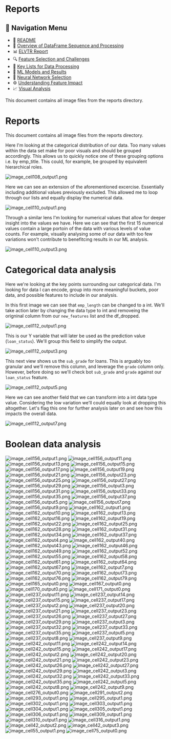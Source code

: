 # Reports

## 🔗 Navigation Menu

- 📘 [README](https://github.com/Wattysaid/dsif-git-main-project/blob/main/README.md)
- 📄 [Overview of DataFrame Sequence and Processing](https://github.com/Wattysaid/dsif-git-main-project/blob/main/DataFrame_Sequence_and_Processing_Overview.md)
- 📊 [ELVTR Report](https://github.com/Wattysaid/dsif-git-main-project/blob/main/ELVTR_report.md)
- 🔍 [Feature Selection and Challenges](https://github.com/Wattysaid/dsif-git-main-project/blob/main/Feature_selection_and_challenges.md)
- 📑 [Key Lists for Data Processing](https://github.com/Wattysaid/dsif-git-main-project/blob/main/Key_Lists_for_Data_Processing.md)
- 🤖 [ML Models and Results](https://github.com/Wattysaid/dsif-git-main-project/blob/main/ML_models_and_results.md)
- 🧠 [Neural Network Selection](https://github.com/Wattysaid/dsif-git-main-project/blob/main/Neural_Network_selection.md)
- ⚙️ [Understanding Feature Impact](https://github.com/Wattysaid/dsif-git-main-project/blob/main/Understanding_feature_impact.md)
- 📈 [Visual Analysis](https://github.com/Wattysaid/dsif-git-main-project/blob/main/Visual_Analysis.md)

This document contains all image files from the reports directory.

# Reports

This document contains all image files from the reports directory.

Here I'm looking at the categorical distribution of our data. Too many values within the data set make for poor visuals and should be grouped accordingly. This allows us to quickly notice one of these grouping options i.e. by emp_title. This could, for example, be grouped by equivalent hierarchical roles.

![image_cell108_output1.png](https://raw.githubusercontent.com/Wattysaid/dsif-git-main-project/main/elvtr_main_project/reports/image_cell108_output1.png)

Here we can see an extension of the aforementioned excercise. Essentially including additional values previously excluded. This allowed me to loop through our lists and equally display the numerical data.

![image_cell110_output1.png](https://raw.githubusercontent.com/Wattysaid/dsif-git-main-project/main/elvtr_main_project/reports/image_cell110_output1.png)

Through a similar lens I'm looking for numerical values that allow for deeper insight into the values we have. Here we can see that the first 15 numerical values contain a large portoin of the data with various levels of value counts. For example, visually analysing some of our data with too few variations won't contribute to benefitcing results in our ML analysis.

![image_cell110_output3.png](https://raw.githubusercontent.com/Wattysaid/dsif-git-main-project/main/elvtr_main_project/reports/image_cell110_output3.png)

# Categorical data analysis

Here we're looking at the key points surrounding our categorical data. I'm looking for data I can encode, group into more meaningful buckets, poor data, and possible features to include in our analysis.

In this first image we can see that `emp_length` can be changed to a int. We'll take action later by changing the data type to int and removeing the origninal column from our `new_features` list and the df_dropped.

![image_cell112_output1.png](https://raw.githubusercontent.com/Wattysaid/dsif-git-main-project/main/elvtr_main_project/reports/image_cell112_output1.png)

This is our Y variable that will later be used as the prediction value (`loan_status`). We'll group this field to simplify the output.

![image_cell112_output3.png](https://raw.githubusercontent.com/Wattysaid/dsif-git-main-project/main/elvtr_main_project/reports/image_cell112_output3.png)

This next view shows us the `sub_grade` for loans. This is arguably too granular and we'll remove this column, and leverage the `grade` column only. However, before doing so we'll check bot `sub_grade` and `grade` against our `loan_status` feature.

![image_cell112_output5.png](https://raw.githubusercontent.com/Wattysaid/dsif-git-main-project/main/elvtr_main_project/reports/image_cell112_output5.png)

Here we can see another field that we can transform into a int data type value. Considering the low variation we'll could equally look at dropping this altogether. Let's flag this one for further analysis later on and see how this impacts the overall data.

![image_cell112_output7.png](https://raw.githubusercontent.com/Wattysaid/dsif-git-main-project/main/elvtr_main_project/reports/image_cell112_output7.png)

# Boolean data analysis

![image_cell156_output1.png](https://raw.githubusercontent.com/Wattysaid/dsif-git-main-project/main/elvtr_main_project/reports/image_cell156_output1.png)
![image_cell156_output11.png](https://raw.githubusercontent.com/Wattysaid/dsif-git-main-project/main/elvtr_main_project/reports/image_cell156_output11.png)
![image_cell156_output13.png](https://raw.githubusercontent.com/Wattysaid/dsif-git-main-project/main/elvtr_main_project/reports/image_cell156_output13.png)
![image_cell156_output15.png](https://raw.githubusercontent.com/Wattysaid/dsif-git-main-project/main/elvtr_main_project/reports/image_cell156_output15.png)
![image_cell156_output17.png](https://raw.githubusercontent.com/Wattysaid/dsif-git-main-project/main/elvtr_main_project/reports/image_cell156_output17.png)
![image_cell156_output19.png](https://raw.githubusercontent.com/Wattysaid/dsif-git-main-project/main/elvtr_main_project/reports/image_cell156_output19.png)
![image_cell156_output21.png](https://raw.githubusercontent.com/Wattysaid/dsif-git-main-project/main/elvtr_main_project/reports/image_cell156_output21.png)
![image_cell156_output23.png](https://raw.githubusercontent.com/Wattysaid/dsif-git-main-project/main/elvtr_main_project/reports/image_cell156_output23.png)
![image_cell156_output25.png](https://raw.githubusercontent.com/Wattysaid/dsif-git-main-project/main/elvtr_main_project/reports/image_cell156_output25.png)
![image_cell156_output27.png](https://raw.githubusercontent.com/Wattysaid/dsif-git-main-project/main/elvtr_main_project/reports/image_cell156_output27.png)
![image_cell156_output29.png](https://raw.githubusercontent.com/Wattysaid/dsif-git-main-project/main/elvtr_main_project/reports/image_cell156_output29.png)
![image_cell156_output3.png](https://raw.githubusercontent.com/Wattysaid/dsif-git-main-project/main/elvtr_main_project/reports/image_cell156_output3.png)
![image_cell156_output31.png](https://raw.githubusercontent.com/Wattysaid/dsif-git-main-project/main/elvtr_main_project/reports/image_cell156_output31.png)
![image_cell156_output33.png](https://raw.githubusercontent.com/Wattysaid/dsif-git-main-project/main/elvtr_main_project/reports/image_cell156_output33.png)
![image_cell156_output35.png](https://raw.githubusercontent.com/Wattysaid/dsif-git-main-project/main/elvtr_main_project/reports/image_cell156_output35.png)
![image_cell156_output37.png](https://raw.githubusercontent.com/Wattysaid/dsif-git-main-project/main/elvtr_main_project/reports/image_cell156_output37.png)
![image_cell156_output5.png](https://raw.githubusercontent.com/Wattysaid/dsif-git-main-project/main/elvtr_main_project/reports/image_cell156_output5.png)
![image_cell156_output7.png](https://raw.githubusercontent.com/Wattysaid/dsif-git-main-project/main/elvtr_main_project/reports/image_cell156_output7.png)
![image_cell156_output9.png](https://raw.githubusercontent.com/Wattysaid/dsif-git-main-project/main/elvtr_main_project/reports/image_cell156_output9.png)
![image_cell162_output1.png](https://raw.githubusercontent.com/Wattysaid/dsif-git-main-project/main/elvtr_main_project/reports/image_cell162_output1.png)
![image_cell162_output10.png](https://raw.githubusercontent.com/Wattysaid/dsif-git-main-project/main/elvtr_main_project/reports/image_cell162_output10.png)
![image_cell162_output13.png](https://raw.githubusercontent.com/Wattysaid/dsif-git-main-project/main/elvtr_main_project/reports/image_cell162_output13.png)
![image_cell162_output16.png](https://raw.githubusercontent.com/Wattysaid/dsif-git-main-project/main/elvtr_main_project/reports/image_cell162_output16.png)
![image_cell162_output19.png](https://raw.githubusercontent.com/Wattysaid/dsif-git-main-project/main/elvtr_main_project/reports/image_cell162_output19.png)
![image_cell162_output22.png](https://raw.githubusercontent.com/Wattysaid/dsif-git-main-project/main/elvtr_main_project/reports/image_cell162_output22.png)
![image_cell162_output25.png](https://raw.githubusercontent.com/Wattysaid/dsif-git-main-project/main/elvtr_main_project/reports/image_cell162_output25.png)
![image_cell162_output28.png](https://raw.githubusercontent.com/Wattysaid/dsif-git-main-project/main/elvtr_main_project/reports/image_cell162_output28.png)
![image_cell162_output31.png](https://raw.githubusercontent.com/Wattysaid/dsif-git-main-project/main/elvtr_main_project/reports/image_cell162_output31.png)
![image_cell162_output34.png](https://raw.githubusercontent.com/Wattysaid/dsif-git-main-project/main/elvtr_main_project/reports/image_cell162_output34.png)
![image_cell162_output37.png](https://raw.githubusercontent.com/Wattysaid/dsif-git-main-project/main/elvtr_main_project/reports/image_cell162_output37.png)
![image_cell162_output4.png](https://raw.githubusercontent.com/Wattysaid/dsif-git-main-project/main/elvtr_main_project/reports/image_cell162_output4.png)
![image_cell162_output40.png](https://raw.githubusercontent.com/Wattysaid/dsif-git-main-project/main/elvtr_main_project/reports/image_cell162_output40.png)
![image_cell162_output43.png](https://raw.githubusercontent.com/Wattysaid/dsif-git-main-project/main/elvtr_main_project/reports/image_cell162_output43.png)
![image_cell162_output46.png](https://raw.githubusercontent.com/Wattysaid/dsif-git-main-project/main/elvtr_main_project/reports/image_cell162_output46.png)
![image_cell162_output49.png](https://raw.githubusercontent.com/Wattysaid/dsif-git-main-project/main/elvtr_main_project/reports/image_cell162_output49.png)
![image_cell162_output52.png](https://raw.githubusercontent.com/Wattysaid/dsif-git-main-project/main/elvtr_main_project/reports/image_cell162_output52.png)
![image_cell162_output55.png](https://raw.githubusercontent.com/Wattysaid/dsif-git-main-project/main/elvtr_main_project/reports/image_cell162_output55.png)
![image_cell162_output58.png](https://raw.githubusercontent.com/Wattysaid/dsif-git-main-project/main/elvtr_main_project/reports/image_cell162_output58.png)
![image_cell162_output61.png](https://raw.githubusercontent.com/Wattysaid/dsif-git-main-project/main/elvtr_main_project/reports/image_cell162_output61.png)
![image_cell162_output64.png](https://raw.githubusercontent.com/Wattysaid/dsif-git-main-project/main/elvtr_main_project/reports/image_cell162_output64.png)
![image_cell162_output67.png](https://raw.githubusercontent.com/Wattysaid/dsif-git-main-project/main/elvtr_main_project/reports/image_cell162_output67.png)
![image_cell162_output7.png](https://raw.githubusercontent.com/Wattysaid/dsif-git-main-project/main/elvtr_main_project/reports/image_cell162_output7.png)
![image_cell162_output70.png](https://raw.githubusercontent.com/Wattysaid/dsif-git-main-project/main/elvtr_main_project/reports/image_cell162_output70.png)
![image_cell162_output73.png](https://raw.githubusercontent.com/Wattysaid/dsif-git-main-project/main/elvtr_main_project/reports/image_cell162_output73.png)
![image_cell162_output76.png](https://raw.githubusercontent.com/Wattysaid/dsif-git-main-project/main/elvtr_main_project/reports/image_cell162_output76.png)
![image_cell162_output79.png](https://raw.githubusercontent.com/Wattysaid/dsif-git-main-project/main/elvtr_main_project/reports/image_cell162_output79.png)
![image_cell165_output0.png](https://raw.githubusercontent.com/Wattysaid/dsif-git-main-project/main/elvtr_main_project/reports/image_cell165_output0.png)
![image_cell167_output0.png](https://raw.githubusercontent.com/Wattysaid/dsif-git-main-project/main/elvtr_main_project/reports/image_cell167_output0.png)
![image_cell170_output0.png](https://raw.githubusercontent.com/Wattysaid/dsif-git-main-project/main/elvtr_main_project/reports/image_cell170_output0.png)
![image_cell171_output0.png](https://raw.githubusercontent.com/Wattysaid/dsif-git-main-project/main/elvtr_main_project/reports/image_cell171_output0.png)
![image_cell237_output11.png](https://raw.githubusercontent.com/Wattysaid/dsif-git-main-project/main/elvtr_main_project/reports/image_cell237_output11.png)
![image_cell237_output14.png](https://raw.githubusercontent.com/Wattysaid/dsif-git-main-project/main/elvtr_main_project/reports/image_cell237_output14.png)
![image_cell237_output15.png](https://raw.githubusercontent.com/Wattysaid/dsif-git-main-project/main/elvtr_main_project/reports/image_cell237_output15.png)
![image_cell237_output17.png](https://raw.githubusercontent.com/Wattysaid/dsif-git-main-project/main/elvtr_main_project/reports/image_cell237_output17.png)
![image_cell237_output2.png](https://raw.githubusercontent.com/Wattysaid/dsif-git-main-project/main/elvtr_main_project/reports/image_cell237_output2.png)
![image_cell237_output20.png](https://raw.githubusercontent.com/Wattysaid/dsif-git-main-project/main/elvtr_main_project/reports/image_cell237_output20.png)
![image_cell237_output21.png](https://raw.githubusercontent.com/Wattysaid/dsif-git-main-project/main/elvtr_main_project/reports/image_cell237_output21.png)
![image_cell237_output23.png](https://raw.githubusercontent.com/Wattysaid/dsif-git-main-project/main/elvtr_main_project/reports/image_cell237_output23.png)
![image_cell237_output26.png](https://raw.githubusercontent.com/Wattysaid/dsif-git-main-project/main/elvtr_main_project/reports/image_cell237_output26.png)
![image_cell237_output27.png](https://raw.githubusercontent.com/Wattysaid/dsif-git-main-project/main/elvtr_main_project/reports/image_cell237_output27.png)
![image_cell237_output29.png](https://raw.githubusercontent.com/Wattysaid/dsif-git-main-project/main/elvtr_main_project/reports/image_cell237_output29.png)
![image_cell237_output3.png](https://raw.githubusercontent.com/Wattysaid/dsif-git-main-project/main/elvtr_main_project/reports/image_cell237_output3.png)
![image_cell237_output32.png](https://raw.githubusercontent.com/Wattysaid/dsif-git-main-project/main/elvtr_main_project/reports/image_cell237_output32.png)
![image_cell237_output33.png](https://raw.githubusercontent.com/Wattysaid/dsif-git-main-project/main/elvtr_main_project/reports/image_cell237_output33.png)
![image_cell237_output35.png](https://raw.githubusercontent.com/Wattysaid/dsif-git-main-project/main/elvtr_main_project/reports/image_cell237_output35.png)
![image_cell237_output5.png](https://raw.githubusercontent.com/Wattysaid/dsif-git-main-project/main/elvtr_main_project/reports/image_cell237_output5.png)
![image_cell237_output8.png](https://raw.githubusercontent.com/Wattysaid/dsif-git-main-project/main/elvtr_main_project/reports/image_cell237_output8.png)
![image_cell237_output9.png](https://raw.githubusercontent.com/Wattysaid/dsif-git-main-project/main/elvtr_main_project/reports/image_cell237_output9.png)
![image_cell242_output11.png](https://raw.githubusercontent.com/Wattysaid/dsif-git-main-project/main/elvtr_main_project/reports/image_cell242_output11.png)
![image_cell242_output14.png](https://raw.githubusercontent.com/Wattysaid/dsif-git-main-project/main/elvtr_main_project/reports/image_cell242_output14.png)
![image_cell242_output15.png](https://raw.githubusercontent.com/Wattysaid/dsif-git-main-project/main/elvtr_main_project/reports/image_cell242_output15.png)
![image_cell242_output17.png](https://raw.githubusercontent.com/Wattysaid/dsif-git-main-project/main/elvtr_main_project/reports/image_cell242_output17.png)
![image_cell242_output2.png](https://raw.githubusercontent.com/Wattysaid/dsif-git-main-project/main/elvtr_main_project/reports/image_cell242_output2.png)
![image_cell242_output20.png](https://raw.githubusercontent.com/Wattysaid/dsif-git-main-project/main/elvtr_main_project/reports/image_cell242_output20.png)
![image_cell242_output21.png](https://raw.githubusercontent.com/Wattysaid/dsif-git-main-project/main/elvtr_main_project/reports/image_cell242_output21.png)
![image_cell242_output23.png](https://raw.githubusercontent.com/Wattysaid/dsif-git-main-project/main/elvtr_main_project/reports/image_cell242_output23.png)
![image_cell242_output26.png](https://raw.githubusercontent.com/Wattysaid/dsif-git-main-project/main/elvtr_main_project/reports/image_cell242_output26.png)
![image_cell242_output27.png](https://raw.githubusercontent.com/Wattysaid/dsif-git-main-project/main/elvtr_main_project/reports/image_cell242_output27.png)
![image_cell242_output29.png](https://raw.githubusercontent.com/Wattysaid/dsif-git-main-project/main/elvtr_main_project/reports/image_cell242_output29.png)
![image_cell242_output3.png](https://raw.githubusercontent.com/Wattysaid/dsif-git-main-project/main/elvtr_main_project/reports/image_cell242_output3.png)
![image_cell242_output32.png](https://raw.githubusercontent.com/Wattysaid/dsif-git-main-project/main/elvtr_main_project/reports/image_cell242_output32.png)
![image_cell242_output33.png](https://raw.githubusercontent.com/Wattysaid/dsif-git-main-project/main/elvtr_main_project/reports/image_cell242_output33.png)
![image_cell242_output35.png](https://raw.githubusercontent.com/Wattysaid/dsif-git-main-project/main/elvtr_main_project/reports/image_cell242_output35.png)
![image_cell242_output5.png](https://raw.githubusercontent.com/Wattysaid/dsif-git-main-project/main/elvtr_main_project/reports/image_cell242_output5.png)
![image_cell242_output8.png](https://raw.githubusercontent.com/Wattysaid/dsif-git-main-project/main/elvtr_main_project/reports/image_cell242_output8.png)
![image_cell242_output9.png](https://raw.githubusercontent.com/Wattysaid/dsif-git-main-project/main/elvtr_main_project/reports/image_cell242_output9.png)
![image_cell276_output0.png](https://raw.githubusercontent.com/Wattysaid/dsif-git-main-project/main/elvtr_main_project/reports/image_cell276_output0.png)
![image_cell291_output2.png](https://raw.githubusercontent.com/Wattysaid/dsif-git-main-project/main/elvtr_main_project/reports/image_cell291_output2.png)
![image_cell293_output1.png](https://raw.githubusercontent.com/Wattysaid/dsif-git-main-project/main/elvtr_main_project/reports/image_cell293_output1.png)
![image_cell295_output1.png](https://raw.githubusercontent.com/Wattysaid/dsif-git-main-project/main/elvtr_main_project/reports/image_cell295_output1.png)
![image_cell302_output1.png](https://raw.githubusercontent.com/Wattysaid/dsif-git-main-project/main/elvtr_main_project/reports/image_cell302_output1.png)
![image_cell303_output1.png](https://raw.githubusercontent.com/Wattysaid/dsif-git-main-project/main/elvtr_main_project/reports/image_cell303_output1.png)
![image_cell304_output1.png](https://raw.githubusercontent.com/Wattysaid/dsif-git-main-project/main/elvtr_main_project/reports/image_cell304_output1.png)
![image_cell305_output1.png](https://raw.githubusercontent.com/Wattysaid/dsif-git-main-project/main/elvtr_main_project/reports/image_cell305_output1.png)
![image_cell306_output1.png](https://raw.githubusercontent.com/Wattysaid/dsif-git-main-project/main/elvtr_main_project/reports/image_cell306_output1.png)
![image_cell309_output1.png](https://raw.githubusercontent.com/Wattysaid/dsif-git-main-project/main/elvtr_main_project/reports/image_cell309_output1.png)
![image_cell310_output1.png](https://raw.githubusercontent.com/Wattysaid/dsif-git-main-project/main/elvtr_main_project/reports/image_cell310_output1.png)
![image_cell316_output1.png](https://raw.githubusercontent.com/Wattysaid/dsif-git-main-project/main/elvtr_main_project/reports/image_cell316_output1.png)
![image_cell42_output2.png](https://raw.githubusercontent.com/Wattysaid/dsif-git-main-project/main/elvtr_main_project/reports/image_cell42_output2.png)
![image_cell42_output3.png](https://raw.githubusercontent.com/Wattysaid/dsif-git-main-project/main/elvtr_main_project/reports/image_cell42_output3.png)
![image_cell55_output1.png](https://raw.githubusercontent.com/Wattysaid/dsif-git-main-project/main/elvtr_main_project/reports/image_cell55_output1.png)
![image_cell75_output0.png](https://raw.githubusercontent.com/Wattysaid/dsif-git-main-project/main/elvtr_main_project/reports/image_cell75_output0.png)
